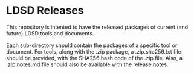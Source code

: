 # LDSD Releases

This repository is intented to have the released packages of
current (and future) LDSD tools and documents.

Each sub-directory should contain the packages of a specific tool or document.
For tools, along with the .zip package, a .zip.sha256.txt file should be provided,
with the SHA256 hash code of the .zip file.
Also, a .zip.notes.md file should also be available with the release notes.
